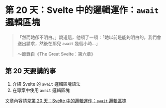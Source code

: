 # 第 20 天：Svelte 中的邏輯運作：`await` 邏輯區塊

> 「然而她卻不明白。」說道這，他頓了一頓：「她以前是能夠明白的。我們會送出請求，然後在那兒 `await` 幾個小時…」
>
> ～節錄自《The Great Svelte：第六章》

## 第 20 天要講的事
1. 介紹 Svelte 的 `await` 邏輯區塊語法
2. 在專案中使用 `await` 邏輯區塊

文章內容請見[第 20 天：Svelte 中的邏輯運作：`await` 邏輯區塊](https://ithelp.ithome.com.tw/articles/10334693)
